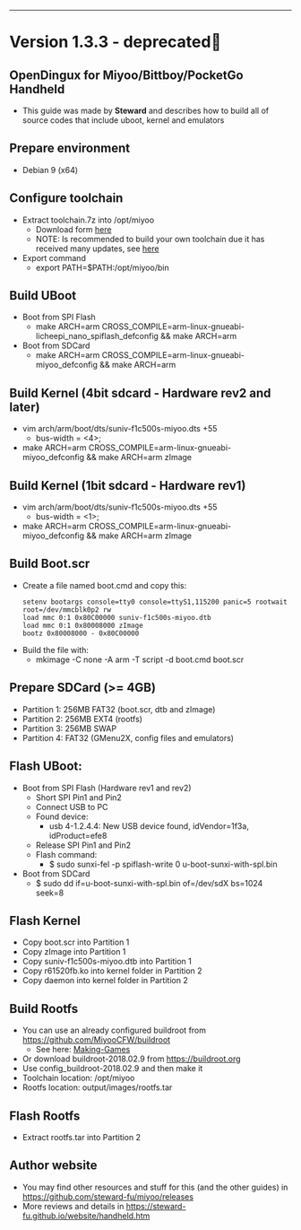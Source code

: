 ---

# Version 1.3.3 - deprecated

## OpenDingux for Miyoo/Bittboy/PocketGo Handheld

- This guide was made by **Steward** and describes how to build all of source codes that include uboot, kernel and emulators
  
## Prepare environment
- Debian 9 (x64)
  
## Configure toolchain
- Extract toolchain.7z into /opt/miyoo
  - Download form [here](assets/toolchain.7z)
  - NOTE: Is recommended to build your own toolchain due it has received many updates, see [here](Making-Games-DEPRECATED.md)
- Export command
  - export PATH=$PATH:/opt/miyoo/bin
  
## Build UBoot
- Boot from SPI Flash
  - make ARCH=arm CROSS_COMPILE=arm-linux-gnueabi- licheepi_nano_spiflash_defconfig && make ARCH=arm
- Boot from SDCard
  - make ARCH=arm CROSS_COMPILE=arm-linux-gnueabi- miyoo_defconfig && make ARCH=arm
  
## Build Kernel (4bit sdcard - Hardware rev2 and later)
- vim arch/arm/boot/dts/suniv-f1c500s-miyoo.dts +55
  - bus-width = <4>;
- make ARCH=arm CROSS_COMPILE=arm-linux-gnueabi- miyoo_defconfig && make ARCH=arm zImage
  
## Build Kernel (1bit sdcard - Hardware rev1)
- vim arch/arm/boot/dts/suniv-f1c500s-miyoo.dts +55
  - bus-width = <1>;
- make ARCH=arm CROSS_COMPILE=arm-linux-gnueabi- miyoo_defconfig && make ARCH=arm zImage
  
## Build Boot.scr
- Create a file named boot.cmd and copy this:
  ```
  setenv bootargs console=tty0 console=ttyS1,115200 panic=5 rootwait root=/dev/mmcblk0p2 rw
  load mmc 0:1 0x80C00000 suniv-f1c500s-miyoo.dtb
  load mmc 0:1 0x80008000 zImage
  bootz 0x80008000 - 0x80C00000
  ```
- Build the file with:
  - mkimage -C none -A arm -T script -d boot.cmd boot.scr
  
## Prepare SDCard (>= 4GB)
- Partition 1: 256MB FAT32 (boot.scr, dtb and zImage)
- Partition 2: 256MB EXT4 (rootfs)
- Partition 3: 256MB SWAP
- Partition 4: FAT32 (GMenu2X, config files and emulators)
  
## Flash UBoot:
- Boot from SPI Flash (Hardware rev1 and rev2)
  - Short SPI Pin1 and Pin2
  - Connect USB to PC
  - Found device: 
    - usb 4-1.2.4.4: New USB device found, idVendor=1f3a, idProduct=efe8
  - Release SPI Pin1 and Pin2
  - Flash command: 
    - $ sudo sunxi-fel -p spiflash-write 0 u-boot-sunxi-with-spl.bin
- Boot from SDCard
  - $ sudo dd if=u-boot-sunxi-with-spl.bin of=/dev/sdX bs=1024 seek=8
  
## Flash Kernel
- Copy boot.scr into Partition 1
- Copy zImage into Partition 1
- Copy suniv-f1c500s-miyoo.dtb into Partition 1
- Copy r61520fb.ko into kernel folder in Partition 2
- Copy daemon into kernel folder in Partition 2
  
## Build Rootfs
- You can use an already configured buildroot from https://github.com/MiyooCFW/buildroot
  - See here: [Making-Games](Making-Games-DEPRECATED.md)
- Or download buildroot-2018.02.9 from https://buildroot.org
- Use config_buildroot-2018.02.9 and then make it
- Toolchain location: /opt/miyoo
- Rootfs location: output/images/rootfs.tar
  
## Flash Rootfs
- Extract rootfs.tar into Partition 2
  
## Author website
- You may find other resources and stuff for this (and the other guides) in https://github.com/steward-fu/miyoo/releases
- More reviews and details in https://steward-fu.github.io/website/handheld.htm